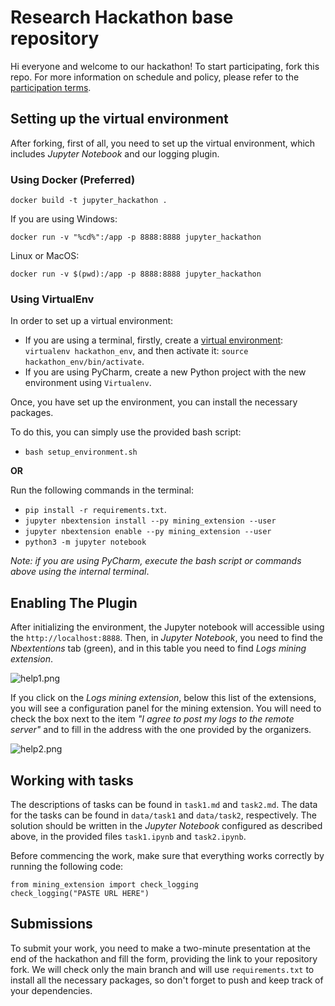# Research Hackathon base repository 

Hi everyone and welcome to our hackathon! 
To start participating, fork this repo.
For more information on schedule and policy, please refer to the [participation terms](https://docs.google.com/document/d/1I8NiqFuqMY3yjABH9DHAN764GljOHyyy5cYQRRxTttQ/edit?usp=sharing).

## Setting up the virtual environment

After forking, first of all, you need to set up the virtual environment, which includes _Jupyter Notebook_ and our logging plugin.

### Using Docker (Preferred)
```shell
docker build -t jupyter_hackathon .
```
If you are using Windows:
```shell
docker run -v "%cd%":/app -p 8888:8888 jupyter_hackathon
```
Linux or MacOS:
```shell
docker run -v $(pwd):/app -p 8888:8888 jupyter_hackathon
```
### Using VirtualEnv
In order to set up a virtual environment:
- If you are using a terminal, firstly, create a [virtual environment](https://virtualenv.pypa.io/en/latest/): `virtualenv hackathon_env`, 
and then activate it: `source hackathon_env/bin/activate`.
- If you are using PyCharm, create a new Python project with the new environment using `Virtualenv`.

Once, you have set up the environment, you can install the necessary packages.

To do this, you can simply use the provided bash script:
 - `bash setup_environment.sh`

**OR**

Run the following commands in the terminal:
 - `pip install -r requirements.txt`.
 - `jupyter nbextension install --py mining_extension --user`
 - `jupyter nbextension enable --py mining_extension --user`
 - `python3 -m jupyter notebook`

*Note: if you are using PyCharm, execute the bash script or commands above using the internal terminal*.
 
## Enabling The Plugin
After initializing the environment, the Jupyter notebook will accessible using the `http://localhost:8888`.
Then, in _Jupyter Notebook_, you need to find the _Nbextentions_ tab (green), and in this table you 
need to find _Logs mining extension_.

![help1.png](img%2Fhelp1.png)

If you click on the _Logs mining extension_, below this list of the extensions, you will see a configuration panel for the mining extension.
You will need to check the box next to the item _"I agree to post my logs to the remote server"_
and to fill in the address with the one provided by the organizers. 

![help2.png](img%2Fhelp2.png)

## Working with tasks

The descriptions of tasks can be found in `task1.md` and `task2.md`. 
The data for the tasks can be found in `data/task1` and `data/task2`, respectively. 
The solution should be written in the _Jupyter Notebook_ configured as described above, in the provided files `task1.ipynb` and `task2.ipynb`. 

Before commencing the work, make sure that everything works correctly by running the following code:
```
from mining_extension import check_logging 
check_logging("PASTE URL HERE")
```

## Submissions

To submit your work, you need to make a two-minute presentation at the end of the hackathon and fill the form, 
providing the link to your repository fork. 
We will check only the main branch and will use `requirements.txt` to install all the necessary packages,
so don't forget to push and keep track of your dependencies.  
